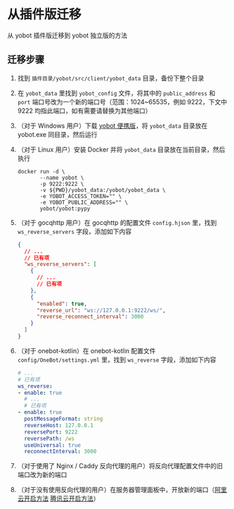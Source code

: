 # 从插件版迁移

从 yobot 插件版迁移到 yobot 独立版的方法

## 迁移步骤

1. 找到 `插件目录/yobot/src/client/yobot_data` 目录，备份下整个目录
1. 在 `yobot_data` 里找到 `yobot_config` 文件，将其中的 `public_address` 和 `port` 端口号改为一个新的端口号（范围：1024~65535，例如 9222，下文中 9222 均指此端口，如有需要请替换为其他端口）
1. （对于 Windows 用户）下载 [yobot 便携版](https://github.com/pcrbot/yobot/releases/latest)，将 `yobot_data` 目录放在 yobot.exe 同目录，然后运行
1. （对于 Linux 用户）安装 Docker 并将 `yobot_data` 目录放在当前目录，然后执行

   ```shell
   docker run -d \
          --name yobot \
          -p 9222:9222 \
          -v ${PWD}/yobot_data:/yobot/yobot_data \
          -e YOBOT_ACCESS_TOKEN="" \
          -e YOBOT_PUBLIC_ADDRESS="" \
          yobot/yobot:pypy
   ```

1. （对于 gocqhttp 用户）在 gocqhttp 的配置文件 `config.hjson` 里，找到 `ws_reverse_servers` 字段，添加如下内容

   ```json {9-13}
   {
     // ...
     // 已有项
     "ws_reverse_servers": [
       {
         // ...
         // 已有项
       },
       {
         "enabled": true,
         "reverse_url": "ws://127.0.0.1:9222/ws/",
         "reverse_reconnect_interval": 3000
       }
     ]
   }
   ```

1. （对于 onebot-kotlin）在 onebot-kotlin 配置文件 `config/OneBot/settings.yml` 里，找到 `ws_reverse` 字段，添加如下内容

   ```yaml
   # ...
   # 已有项
   ws_reverse:
   - enable: true
     # ...
     # 已有项
   - enable: true
     postMessageFormat: string
     reverseHost: 127.0.0.1
     reversePort: 9222
     reversePath: /ws
     useUniversal: true
     reconnectInterval: 3000
   ```

1. （对于使用了 Nginx / Caddy 反向代理的用户）将反向代理配置文件中的旧端口改为新的端口
1. （对于没有使用反向代理的用户）在服务器管理面板中，开放新的端口（[阿里云开启方法](https://help.aliyun.com/document_detail/25471.html) [腾讯云开启方法](https://cloud.tencent.com/document/product/213/39740)）
